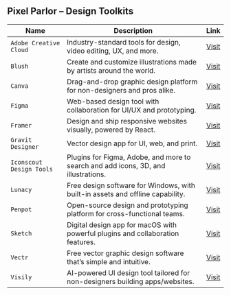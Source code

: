 ## Pixel Parlor – Design Toolkits

| **Name**            | **Description**                                                                 | **Link** |
|---------------------|----------------------------------------------------------------------------------|----------|
| `Adobe Creative Cloud` | Industry-standard tools for design, video editing, UX, and more.               | [Visit](https://www.adobe.com/creativecloud.html) |
| `Blush`             | Create and customize illustrations made by artists around the world.            | [Visit](https://blush.design/) |
| `Canva`             | Drag-and-drop graphic design platform for non-designers and pros alike.         | [Visit](https://www.canva.com/) |
| `Figma`             | Web-based design tool with collaboration for UI/UX and prototyping.             | [Visit](https://www.figma.com/) |
| `Framer`            | Design and ship responsive websites visually, powered by React.                 | [Visit](https://www.framer.com/) |
| `Gravit Designer`   | Vector design app for UI, web, and print.                                       | [Visit](https://www.designer.io/en/) |
| `Iconscout Design Tools` | Plugins for Figma, Adobe, and more to search and add icons, 3D, and illustrations. | [Visit](https://iconscout.com/tools) |
| `Lunacy`            | Free design software for Windows, with built-in assets and offline capability. | [Visit](https://icons8.com/lunacy) |
| `Penpot`            | Open-source design and prototyping platform for cross-functional teams.         | [Visit](https://penpot.app/) |
| `Sketch`            | Digital design app for macOS with powerful plugins and collaboration features.  | [Visit](https://www.sketch.com/) |
| `Vectr`             | Free vector graphic design software that’s simple and intuitive.                | [Visit](https://vectr.com/) |
| `Visily`            | AI-powered UI design tool tailored for non-designers building apps/websites.    | [Visit](https://www.visily.ai/) |
